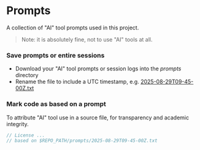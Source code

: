 # Prompts
A collection of "AI" tool prompts used in this project.

> Note: it is absolutely fine, not to use "AI" tools at all.

### Save prompts or entire sessions
- Download your "AI" tool prompts or session logs into the _prompts_ directory
- Rename the file to include a UTC timestamp, e.g. [2025-08-29T09-45-00Z.txt](2025-08-29T09-45-00Z.txt)

### Mark code as based on a prompt
To attribute "AI" tool use in a source file, for transparency and academic integrity.

```kotlin
// License ...
// based on $REPO_PATH/prompts/2025-08-29T09-45-00Z.txt
```
